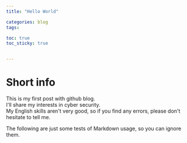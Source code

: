 ```yaml
---
title: "Hello World"

categories: blog
tags:

toc: true
toc_sticky: true


---
```


# Short info

This is my first post with github blog. <br>
I'll share my interests in cyber security. <br>
My English skills aren't very good, so if you find any errors, please don't hesitate to tell me. <br>

The following are just some tests of Markdown usage, so you can ignore them. <br>


